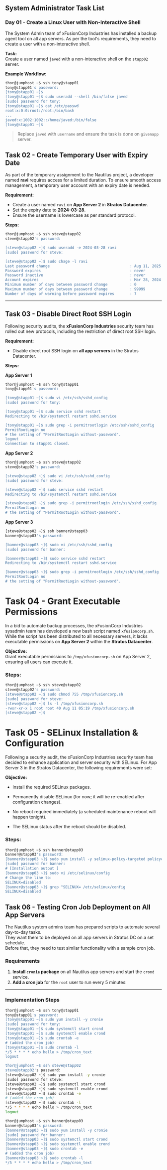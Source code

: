 ## **System Administrator Task List**

### **Day 01 - Create a Linux User with Non-Interactive Shell**

The System Admin team of xFusionCorp Industries has installed a backup agent tool on all app servers. As per the tool's requirements, they need to create a user with a non-interactive shell.

**Task:**  
Create a user named `javed` with a non-interactive shell on the `stapp02` server.

**Example Workflow:**

```bash
thor@jumphost ~$ ssh tony@stapp01
tony@stapp01's password:
[tony@stapp01 ~]$
[tony@stapp01 ~]$ sudo useradd --shell /bin/false javed
[sudo] password for tony:
[tony@stapp01 ~]$ cat /etc/passwd
root:x:0:0:root:/root:/bin/bash
...
javed:x:1002:1002::/home/javed:/bin/false
[tony@stapp01 ~]$
```

> Replace `javed` with `username` and ensure the task is done on `givenapp` server.

## Task 02 - Create Temporary User with Expiry Date

As part of the temporary assignment to the Nautilus project, a developer named **ravi** requires access for a limited duration. To ensure smooth access management, a temporary user account with an expiry date is needed.

**Requirement:**
- Create a user named `ravi` on **App Server 2** in **Stratos Datacenter**.
- Set the expiry date to **2024-03-28**.
- Ensure the username is lowercase as per standard protocol.

**Steps:**
```bash
thor@jumphost ~$ ssh steve@stapp02
steve@stapp02's password: 

[steve@stapp02 ~]$ sudo useradd -e 2024-03-28 ravi
[sudo] password for steve: 

[steve@stapp02 ~]$ sudo chage -l ravi
Last password change                                    : Aug 11, 2025
Password expires                                        : never
Password inactive                                       : never
Account expires                                         : Mar 28, 2024
Minimum number of days between password change          : 0
Maximum number of days between password change          : 99999
Number of days of warning before password expires       : 7
```

---

## Task 03 - Disable Direct Root SSH Login

Following security audits, the **xFusionCorp Industries** security team has rolled out new protocols, including the restriction of direct root SSH login.

**Requirement:**
- Disable direct root SSH login on **all app servers** in the Stratos Datacenter.

**Steps:**

**App Server 1**
```bash
thor@jumphost ~$ ssh tony@stapp01
tony@stapp01's password: 

[tony@stapp01 ~]$ sudo vi /etc/ssh/sshd_config
[sudo] password for tony: 

[tony@stapp01 ~]$ sudo service sshd restart
Redirecting to /bin/systemctl restart sshd.service

[tony@stapp01 ~]$ sudo grep -i permitrootlogin /etc/ssh/sshd_config
PermitRootLogin no
# the setting of "PermitRootLogin without-password".
logout
Connection to stapp01 closed.
```

**App Server 2**
```bash
thor@jumphost ~$ ssh steve@stapp02
steve@stapp02's password: 

[steve@stapp02 ~]$ sudo vi /etc/ssh/sshd_config
[sudo] password for steve: 

[steve@stapp02 ~]$ sudo service sshd restart
Redirecting to /bin/systemctl restart sshd.service

[steve@stapp02 ~]$ sudo grep -i permitrootlogin /etc/ssh/sshd_config
PermitRootLogin no
# the setting of "PermitRootLogin without-password".
```

**App Server 3**
```bash
[steve@stapp02 ~]$ ssh banner@stapp03
banner@stapp03's password: 

[banner@stapp03 ~]$ sudo vi /etc/ssh/sshd_config
[sudo] password for banner: 

[banner@stapp03 ~]$ sudo service sshd restart
Redirecting to /bin/systemctl restart sshd.service

[banner@stapp03 ~]$ sudo grep -i permitrootlogin /etc/ssh/sshd_config
PermitRootLogin no
# the setting of "PermitRootLogin without-password".
```

# Task 04 - Grant Executable Permissions

In a bid to automate backup processes, the xFusionCorp Industries sysadmin team has developed a new bash script named `xfusioncorp.sh`. While the script has been distributed to all necessary servers, it lacks executable permissions on **App Server 2** within the **Stratos Datacenter**.

**Objective:**  
Grant executable permissions to `/tmp/xfusioncorp.sh` on App Server 2, ensuring all users can execute it.

### Steps:

```bash
thor@jumphost ~$ ssh steve@stapp02
steve@stapp02's password:
[steve@stapp02 ~]$ sudo chmod 755 /tmp/xfusioncorp.sh
[sudo] password for steve:
[steve@stapp02 ~]$ ls -l /tmp/xfusioncorp.sh
-rwxr-xr-x 1 root root 40 Aug 11 05:19 /tmp/xfusioncorp.sh
[steve@stapp02 ~]$

```

# Task 05 - SELinux Installation & Configuration

Following a security audit, the xFusionCorp Industries security team has decided to enhance application and server security with SELinux. For App Server 3 in the Stratos Datacenter, the following requirements were set:

**Objective:**  
- Install the required SELinux packages.

- Permanently disable SELinux (for now; it will be re-enabled after configuration changes).

- No reboot required immediately (a scheduled maintenance reboot will happen tonight).

- The SELinux status after the reboot should be disabled.

### Steps:

```bash
thor@jumphost ~$ ssh banner@stapp03
banner@stapp03's password:
[banner@stapp03 ~]$ sudo yum install -y selinux-policy-targeted policycoreutils
[sudo] password for banner:
# [Installation output ]
[banner@stapp03 ~]$ sudo vi /etc/selinux/config
# Change the line to:
SELINUX=disabled
[banner@stapp03 ~]$ grep ^SELINUX= /etc/selinux/config
SELINUX=disabled

```
## Task 06 - Testing Cron Job Deployment on All App Servers

The Nautilus system admins team has prepared scripts to automate several day-to-day tasks.  
They want them to be deployed on all app servers in Stratos DC on a set schedule.  
Before that, they need to test similar functionality with a sample cron job.  

### Requirements
1. **Install `cronie` package** on all Nautilus app servers and start the `crond` service.
2. **Add a cron job** for the `root` user to run every 5 minutes:


---

### Implementation Steps

```bash
thor@jumphost ~$ ssh tony@stapp01
tony@stapp01's password: 
[tony@stapp01 ~]$ sudo yum install -y cronie
[sudo] password for tony: 
[tony@stapp01 ~]$ sudo systemctl start crond
[tony@stapp01 ~]$ sudo systemctl enable crond
[tony@stapp01 ~]$ sudo crontab -e
# (added the cron job)
[tony@stapp01 ~]$ sudo crontab -l
*/5 * * * * echo hello > /tmp/cron_text
logout

thor@jumphost ~$ ssh steve@stapp02
steve@stapp02's password: 
[steve@stapp02 ~]$ sudo yum install -y cronie
[sudo] password for steve: 
[steve@stapp02 ~]$ sudo systemctl start crond
[steve@stapp02 ~]$ sudo systemctl enable crond
[steve@stapp02 ~]$ sudo crontab -e
# (added the cron job)
[steve@stapp02 ~]$ sudo crontab -l
*/5 * * * * echo hello > /tmp/cron_text
logout

thor@jumphost ~$ ssh banner@stapp03
banner@stapp03's password: 
[banner@stapp03 ~]$ sudo yum install -y cronie
[sudo] password for banner: 
[banner@stapp03 ~]$ sudo systemctl start crond
[banner@stapp03 ~]$ sudo systemctl enable crond
[banner@stapp03 ~]$ sudo crontab -e
# (added the cron job)
[banner@stapp03 ~]$ sudo crontab -l
*/5 * * * * echo hello > /tmp/cron_text

